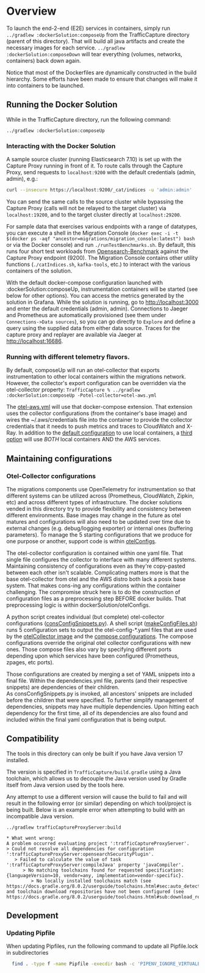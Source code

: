 # Overview

To launch the end-2-end (E2E) services in containers, simply run `../gradlew :dockerSolution:composeUp` from the
TrafficCapture directory (parent of this directory). That will build all java artifacts and create the necessary images
for each service.  `../gradlew :dockerSolution:composeDown` will tear everything (volumes, networks, containers) back
down again.

Notice that most of the Dockerfiles are dynamically constructed in the build hierarchy. Some efforts have been made
to ensure that changes will make it into containers to be launched.

## Running the Docker Solution

While in the TrafficCapture directory, run the following command:

`../gradlew :dockerSolution:composeUp`

### Interacting with the Docker Solution

A sample source cluster (running Elasticsearch 7.10) is set up with the Capture Proxy running in front of it. To route
calls through the Capture Proxy, send requests to `localhost:9200` with the default credentials (admin, admin), e.g.:
```sh
curl --insecure https://localhost:9200/_cat/indices -u 'admin:admin'
```

You can send the same calls to the source cluster while bypassing the Capture Proxy (calls will not be relayed to the
target cluster) via `localhost:19200`, and to the target cluster directly at `localhost:29200`.

For sample data that exercises various endpoints with a range of datatypes, you can execute a shell in the Migration
Console (`docker exec -i -t $(docker ps -aqf "ancestor=migrations/migration_console:latest") bash` or via the Docker
console) and run `./runTestBenchmarks.sh`. By default, this runs four short test workloads from
[Opensearch-Benchmark](https://github.com/opensearch-project/opensearch-benchmark) against the Capture Proxy endpoint
(9200). The Migration Console contains other utility functions (`./catIndices.sh`, `kafka-tools`, etc.) to interact
with the various containers of the solution.

With the default docker-compose configuration launched with :dockerSolution:composeUp, instrumentation containers
will be started (see below for other options). You can access the metrics generated by the solution in Grafana.
While the solution is running, go to [http://localhost:3000](http://localhost:3000/) and enter the default credentials
(admin, admin). Connections to Jaeger and Prometheus are automatically provisioned (see them under
`Connections->Data sources`), so you can go directly to `Explore` and define a query using the supplied data
from either data source. Traces for the capture proxy and replayer are available via Jaeger at
[http://localhost:16686](http://localhost:16686).


### Running with different telemetry flavors.

By default, composeUp will run an otel-collector that exports instrumentation to other local containers within the
migrations network.  However, the collector's export configuration can be overridden via the otel-collector property:
`TrafficCapture % ../gradlew :dockerSolution:composeUp -Potel-collector=otel-aws.yml`

The [otel-aws.yml](src/main/docker/composeExtensions/otel-aws.yml) will use that docker-compose extension.
That extension uses the collector configurations (from the container's base image) and wires the ~/.aws/credentials
file into the container to provide the collector credentials that it needs to push metrics and traces to CloudWatch
and X-Ray.  In addition to the [default configuration](src/main/docker/composeExtensions/otel-prometheus-jaeger.yml)
to use local containers, a [third option](src/main/docker/composeExtensions/otel-everything.yml) will use _BOTH_ local
containers AND the AWS services.

## Maintaining configurations

### Otel-Collector configurations

The migrations components use OpenTelemetry for instrumentation so that different systems can be utilized across 
(Prometheus, CloudWatch, Zipkin, etc) and across different types of infrastructure.  The docker solutions vended 
in this directory try to provide flexibility and consistency between different environments.  Base images may 
change in the future as otel matures and configurations will also need to be updated over time due to external
changes (e.g. debug/logging exporter) or internal ones (buffering parameters).  To manage the 5 starting 
configurations that we produce for one purpose or another, support code is within [otelConfigs](otelConfigs).

The otel-collector configuration is contained within one yaml file.  That single file configures the collector 
to interface with many different systems.  Maintaining consistency of configurations even as they're 
copy-pasted between each other isn't scalable.  Complicating matters more is that the base
otel-collector from otel and the AWS distro both lack a posix base system.  That makes cons-ing any 
configurations within the container challenging.  The compromise struck here is to do the construction of 
configuration files as a preprocessing step BEFORE docker builds.  That preprocessing logic is within
dockerSolution/otelConfigs.

A python script creates individual (but complete) otel-collector configurations 
([consConfigSnippets.py](otelConfigs/consConfigSnippets.py)).
A shell script ([makeConfigFiles.sh](otelConfigs/makeConfigFiles.sh)) runs 5 configuration sets
to output the otel-config-*.yaml files that are used by the 
[otelCollector image](src/main/docker/otelCollector/Dockerfile) and the 
[compose configurations](src/main/docker/composeExtensions/).  The compose configurations override 
the original otel collector configurations with new ones.  Those compose files also vary by specifying
different ports depending upon which services have been configured (Prometheus, zpages, etc ports).

Those configurations are created by merging a set of YAML snippets into a final file.  Within the 
dependencies.yml file, parents (and their respective snippets) are dependencies of their children.  
As consConfigSnippets.py is invoked, all ancestors' snippets are included before the children that 
were specified.  To further simplify management of dependencies, snippets may have multiple dependencies.
Upon hitting each dependency for the first time, all of its dependencies are also found and included 
within the final yaml configuration that is being output.

## Compatibility

The tools in this directory can only be built if you have Java version 17
installed.

The version is specified in `TrafficCapture/build.gradle` using a Java toolchain, which allows us
to decouple the Java version used by Gradle itself from Java version used by the tools here.

Any attempt to use a different version will cause the build to fail and will result in the following error (or similar)
depending on which tool/project is being built. Below is an example error when attempting to build with an incompatible Java version.

```
../gradlew trafficCaptureProxyServer:build

* What went wrong:
A problem occurred evaluating project ':trafficCaptureProxyServer'.
> Could not resolve all dependencies for configuration ':trafficCaptureProxyServer:opensearchSecurityPlugin'.
   > Failed to calculate the value of task ':trafficCaptureProxyServer:compileJava' property 'javaCompiler'.
      > No matching toolchains found for requested specification: {languageVersion=10, vendor=any, implementation=vendor-specific}.
         > No locally installed toolchains match (see https://docs.gradle.org/8.0.2/userguide/toolchains.html#sec:auto_detection) and toolchain download repositories have not been configured (see https://docs.gradle.org/8.0.2/userguide/toolchains.html#sub:download_repositories).

```

## Development

### Updating Pipfile

When updating Pipfiles, run the following command to update all Pipfile.lock in subdirectories
```bash
  find . -type f -name Pipfile -execdir bash -c 'PIPENV_IGNORE_VIRTUALENVS=true pipenv lock --python 3.11' \;
```

